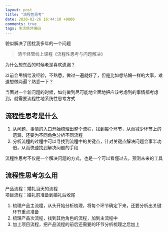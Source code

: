 ```yaml
---
layout: post
title: "流程性思考"
date: 2020-02-26 16:44:10 +0800
comments: true
tags: 生活绝非编码
---
```


貌似解决了困扰我多年的一个问题

<!-- more -->

> 清华经管线上课程《流程性思考与问题解决》

为什么想东西的时候老是喜欢遗漏？

以前会甩锅给没经验，不熟悉，做过一遍就好了，但是比如想结婚一样的大事，难道想做两遍？熟悉一下？

当面对一个新问题的时候，如何做到尽可能地全面地把应该考虑到的事情都考虑到，就需要流程性地系统性思考方式

## 流程性思考是什么
1. 从问题、事情的入口开始梳理出整个流程，找到每个环节，从而减少环节上的遗漏，还要为不同角色分析不同流程
2. 分析流程的过程中可以寻找到流程中的关键点，针对关键点解决问题会事半功倍，从而快速找到解决问题的手段

流程性思考不仅是一个解决问题的方式，也是一个可以看懂过去，预测未来的工具

## 流程性思考怎么用
产品流程：婚礼当天的流程  
项目流程：婚礼前准备到婚礼后收尾  

1. 梳理产品主流程，从头开始分析梳理，将每个环节确定下来，还要分析出关键环节重点准备
2. 梳理产品次流程，找到其他角色的流程，加到主流程中
3. 加上项目流程，把产品流程的前后还需要的环节分析梳理之后加上
